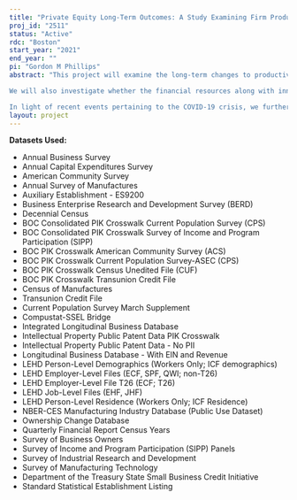 ```yaml
---
title: "Private Equity Long-Term Outcomes: A Study Examining Firm Productivity, Employment and Worker Wages"
proj_id: "2511"
status: "Active"
rdc: "Boston"
start_year: "2021"
end_year: ""
pi: "Gordon M Phillips"
abstract: "This project will examine the long-term changes to productivity, employment and worker wages of firms that are acquired by private equity. The central contribution of this project will be to examine how and why ownership by both private owners and by public shareholders along with real and financial factors impacts public and private (both private equity and non-private equity) firms differently in their growth, productivity, and employment over time. We examine the impact of real and financial factors to initial acquisition decisions by comparing the participation of public and private firms in merger waves and their outcomes.  We will then track productivity, employment and worker wages over time. Using plant-level data on a sample of firms over the 1963 period to the present period, we will examine the long term outcomes over five to ten years subsequent to buyouts and purchases by private equity firms and compare these to the same outcomes for firms that are publicly traded. We also will investigate the outcomes and employment of workers based on their personal credit to examine how workers fare after separation from private equity backed firms.

We will also investigate whether the financial resources along with innovative activity in the  industry and by the firm, measured by industry R&D and the number and significance of patents, affect the firm's choice to be privately (with private equity backing and without private equity backing) or publicly held. Such an effect might arise for several reasons. First, growth of seasoned firms and also exploitation of innovations might require external financing. External financing needs of individual firms will also depend on industry characteristics and stage in the industry life-cycle. Thus, they will be a function of aggregate industry investment relative to aggregate cash generated. Second, the exploitation of growth and technological opportunities may require different amount of monitoring by investors, and hence might affect the organizational form of the business --- private firm or a public firm (a division of a public firm or a stand-alone public firm), holding the need for external funds constant.

In light of recent events pertaining to the COVID-19 crisis, we further plan to understand how large and small private equity owned businesses and non-private equity owned firms (both privately held and publicly traded) have fared along with their employees. We will extend the project to examine these business - both private equity owned, non-public non private equity and publicly traded firms - over the COVID-19 to study the effects of liquidity and demand shocks on labor outcomes and business outcomes (including subsequent earnings, hiring patterns, innovation, IPOs, and mergers), and credit outcomes (bankruptcies, foreclosure, student loan default, etc.), as well as feedback effects to the general macroeconomy."
layout: project
---
```


**Datasets Used:**

  - Annual Business Survey 
  - Annual Capital Expenditures Survey 
  - American Community Survey 
  - Annual Survey of Manufactures 
  - Auxiliary Establishment - ES9200 
  - Business Enterprise Research and Development Survey (BERD) 
  - Decennial Census 
  - BOC Consolidated PIK Crosswalk Current Population Survey (CPS) 
  - BOC Consolidated PIK Crosswalk Survey of Income and Program Participation (SIPP) 
  - BOC PIK Crosswalk American Community Survey (ACS) 
  - BOC PIK Crosswalk Current Population Survey-ASEC (CPS) 
  - BOC PIK Crosswalk Census Unedited File (CUF) 
  - BOC PIK Crosswalk Transunion Credit File 
  - Census of Manufactures 
  - Transunion Credit File 
  - Current Population Survey March Supplement 
  - Compustat-SSEL Bridge 
  - Integrated Longitudinal Business Database 
  - Intellectual Property Public Patent Data PIK Crosswalk 
  - Intellectual Property Public Patent Data - No PII 
  - Longitudinal Business Database - With EIN and Revenue 
  - LEHD Person-Level Demographics (Workers Only; ICF demographics) 
  - LEHD Employer-Level Files (ECF, SPF, QWI; non-T26) 
  - LEHD Employer-Level File T26 (ECF; T26) 
  - LEHD Job-Level Files (EHF, JHF) 
  - LEHD Person-Level Residence (Workers Only; ICF Residence) 
  - NBER-CES Manufacturing Industry Database (Public Use Dataset) 
  - Ownership Change Database 
  - Quarterly Financial Report Census Years 
  - Survey of Business Owners 
  - Survey of Income and Program Participation (SIPP) Panels 
  - Survey of Industrial Research and Development 
  - Survey of Manufacturing Technology 
  - Department of the Treasury State Small Business Credit Initiative 
  - Standard Statistical Establishment Listing 

